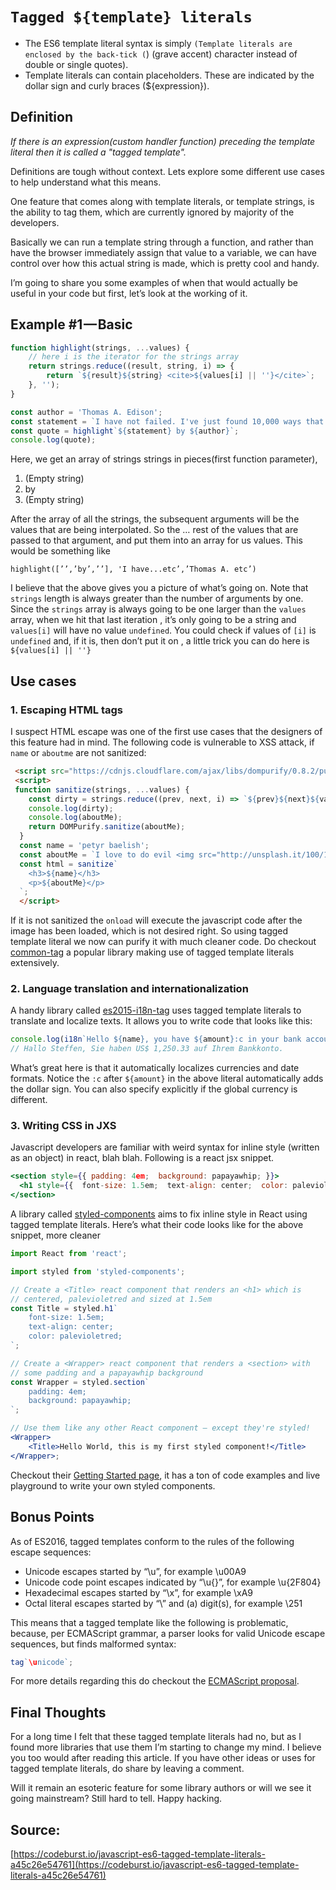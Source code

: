 # `Tagged ${template} literals`

* The ES6 template literal syntax is simply `(Template literals are enclosed by the back-tick (`) (grave accent) character instead of double or single quotes).
* Template literals can contain placeholders. These are indicated by the dollar sign and curly braces (${expression}).

## Definition

_If there is an expression(custom handler function) preceding the template literal then it is called a "tagged template"._

Definitions are tough without context. Lets explore some different use cases to help understand what this means.

One feature that comes along with template literals, or template strings, is the ability to tag them, which are currently ignored by majority of the developers.

Basically we can run a template string through a function, and rather than have the browser immediately assign that value to a variable, we can have control over how this actual string is made, which is pretty cool and handy.

I’m going to share you some examples of when that would actually be useful in your code but first, let’s look at the working of it.

## Example #1 — Basic

```javascript
function highlight(strings, ...values) {
	// here i is the iterator for the strings array
	return strings.reduce((result, string, i) => {
		return `${result}${string} <cite>${values[i] || ''}</cite>`;
	}, '');
}

const author = 'Thomas A. Edison';
const statement = `I have not failed. I've just found 10,000 ways that won't work.`;
const quote = highlight`${statement} by ${author}`;
console.log(quote);
```

Here, we get an array of strings strings in pieces(first function parameter),

1.  (Empty string)
2.  by
3.  (Empty string)

After the array of all the strings, the subsequent arguments will be the values that are being interpolated. So the … rest of the values that are passed to that argument, and put them into an array for us values. This would be something like

`highlight([’’,’by’,’’], 'I have...etc’,’Thomas A. etc’)`

I believe that the above gives you a picture of what’s going on. Note that `strings` length is always greater than the number of arguments by one. Since the `strings` array is always going to be one larger than the `values` array, when we hit that last iteration , it’s only going to be a string and `values[i]` will have no value `undefined`. You could check if values of `[i]` is `undefined` and, if it is, then don’t put it on , a little trick you can do here is `${values[i] || ''}`

## Use cases

### 1. Escaping HTML tags

I suspect HTML escape was one of the first use cases that the designers of this feature had in mind. The following code is vulnerable to XSS attack, if `name` or `aboutme` are not sanitized:

```html
 <script src="https://cdnjs.cloudflare.com/ajax/libs/dompurify/0.8.2/purify.min.js"></script>
 <script>
 function sanitize(strings, ...values) {
    const dirty = strings.reduce((prev, next, i) => `${prev}${next}${values[i] || ''}`, '');
    console.log(dirty);
    console.log(aboutMe);
    return DOMPurify.sanitize(aboutMe);
  }
  const name = 'petyr baelish';
  const aboutMe = `I love to do evil <img src="http://unsplash.it/100/100?random" onload="alert('I hacked you. Haha');" />`;
  const html = sanitize`
    <h3>${name}</h3>
    <p>${aboutMe}</p>
  `;
  </script>
```

If it is not sanitized the `onload` will execute the javascript code after the image has been loaded, which is not desired right. So using tagged template literal we now can purify it with much cleaner code. Do checkout [common-tag](https://github.com/declandewet/common-tags) a popular library making use of tagged template literals extensively.

### 2. Language translation and internationalization

A handy library called [es2015-i18n-tag](https://github.com/skolmer/es2015-i18n-tag) uses tagged template literals to translate and localize texts. It allows you to write code that looks like this:

```javascript
console.log(i18n`Hello ${name}, you have ${amount}:c in your bank account.`);
// Hallo Steffen, Sie haben US$ 1,250.33 auf Ihrem Bankkonto.
```

What’s great here is that it automatically localizes currencies and date formats. Notice the `:c` after `${amount}` in the above literal automatically adds the dollar sign. You can also specify explicitly if the global currency is different.

### 3. Writing CSS in JXS

Javascript developers are familiar with weird syntax for inline style (written as an object) in react, blah blah. Following is a react jsx snippet.

```jsx
<section style={{ padding: 4em;  background: papayawhip; }}>
  <h1 style={{  font-size: 1.5em;  text-align: center;  color: palevioletred; }}>  Hello World, this is my first styled component!</h1>
</section>
```

A library called [styled-components](https://github.com/styled-components/styled-components) aims to fix inline style in React using tagged template literals. Here’s what their code looks like for the above snippet, more cleaner

```jsx
import React from 'react';

import styled from 'styled-components';

// Create a <Title> react component that renders an <h1> which is
// centered, palevioletred and sized at 1.5em
const Title = styled.h1`
	font-size: 1.5em;
	text-align: center;
	color: palevioletred;
`;

// Create a <Wrapper> react component that renders a <section> with
// some padding and a papayawhip background
const Wrapper = styled.section`
	padding: 4em;
	background: papayawhip;
`;

// Use them like any other React component – except they're styled!
<Wrapper>
	<Title>Hello World, this is my first styled component!</Title>
</Wrapper>;
```

Checkout their [Getting Started page](https://www.styled-components.com/docs/basics#getting-started), it has a ton of code examples and live playground to write your own styled components.

## Bonus Points

As of ES2016, tagged templates conform to the rules of the following escape sequences:

* Unicode escapes started by “\u”, for example \u00A9
* Unicode code point escapes indicated by “\u{}”, for example \u{2F804}
* Hexadecimal escapes started by “\x”, for example \xA9
* Octal literal escapes started by “\” and (a) digit(s), for example \251

This means that a tagged template like the following is problematic, because, per ECMAScript grammar, a parser looks for valid Unicode escape sequences, but finds malformed syntax:

```javascript
tag`\unicode`;
```

For more details regarding this do checkout the [ECMAScript proposal](https://tc39.github.io/proposal-template-literal-revision/).

## Final Thoughts

For a long time I felt that these tagged template literals had no, but as I found more libraries that use them I’m starting to change my mind. I believe you too would after reading this article. If you have other ideas or uses for tagged template literals, do share by leaving a comment.

Will it remain an esoteric feature for some library authors or will we see it going mainstream? Still hard to tell. Happy hacking.

## Source:

[https://codeburst.io/javascript-es6-tagged-template-literals-a45c26e54761](https://codeburst.io/javascript-es6-tagged-template-literals-a45c26e54761)
